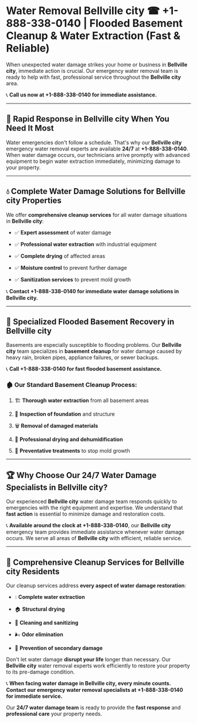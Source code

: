 # Water Removal Bellville city ☎ +1-888-338-0140 | Flooded Basement Cleanup & Water Extraction (Fast & Reliable)

When unexpected water damage strikes your home or business in **Bellville city**, immediate action is crucial. Our emergency water removal team is ready to help with fast, professional service throughout the **Bellville city** area. 

📞 **Call us now at +1-888-338-0140 for immediate assistance.**
---
## 🚀 Rapid Response in Bellville city When You Need It Most
Water emergencies don't follow a schedule. That's why our **Bellville city** emergency water removal experts are available **24/7** at **+1-888-338-0140**. When water damage occurs, our technicians arrive promptly with advanced equipment to begin water extraction immediately, minimizing damage to your property.
---
## 💧 Complete Water Damage Solutions for Bellville city Properties
We offer **comprehensive cleanup services** for all water damage situations in **Bellville city**:
- ✅ **Expert assessment** of water damage  
- ✅ **Professional water extraction** with industrial equipment  
- ✅ **Complete drying** of affected areas  
- ✅ **Moisture control** to prevent further damage  
- ✅ **Sanitization services** to prevent mold growth  
📞 **Contact +1-888-338-0140 for immediate water damage solutions in Bellville city.**
---
## 🌊 Specialized Flooded Basement Recovery in Bellville city
Basements are especially susceptible to flooding problems. Our **Bellville city** team specializes in **basement cleanup** for water damage caused by heavy rain, broken pipes, appliance failures, or sewer backups. 
📞 **Call +1-888-338-0140 for fast flooded basement assistance.**
### 🏚️ Our Standard Basement Cleanup Process:
1. 🏗️ **Thorough water extraction** from all basement areas  
2. 🔎 **Inspection of foundation** and structure  
3. 🗑️ **Removal of damaged materials**  
4. 💨 **Professional drying and dehumidification**  
5. 🚫 **Preventative treatments** to stop mold growth  
---
## 🏆 Why Choose Our 24/7 Water Damage Specialists in Bellville city?
Our experienced **Bellville city** water damage team responds quickly to emergencies with the right equipment and expertise. We understand that **fast action** is essential to minimize damage and restoration costs.
📞 **Available around the clock at +1-888-338-0140**, our **Bellville city** emergency team provides immediate assistance whenever water damage occurs. We serve all areas of **Bellville city** with efficient, reliable service.
---
## 🧹 Comprehensive Cleanup Services for Bellville city Residents
Our cleanup services address **every aspect of water damage restoration**:
- 💧 **Complete water extraction**  
- 🏠 **Structural drying**  
- 🧼 **Cleaning and sanitizing**  
- 🌬️ **Odor elimination**  
- 🚫 **Prevention of secondary damage**  
Don't let water damage **disrupt your life** longer than necessary. Our **Bellville city** water removal experts work efficiently to restore your property to its pre-damage condition.
📞 **When facing water damage in Bellville city, every minute counts. Contact our emergency water removal specialists at +1-888-338-0140 for immediate service.**
Our **24/7 water damage team** is ready to provide the **fast response** and **professional care** your property needs.
